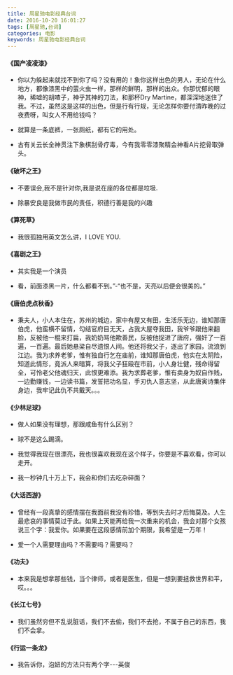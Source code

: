 ```yaml
---
title: 周星驰电影经典台词
date: 2016-10-20 16:01:27
tags: [周星驰,台词]
categories: 电影
keywords: 周星驰电影经典台词
---
```


#### 《国产凌凌漆》
* 你以为躲起来就找不到你了吗？没有用的！象你这样出色的男人，无论在什么地方，都像漆黑中的萤火虫一样，那样的鲜明，那样的出众。你那忧郁的眼神，稀嘘的胡喳子，神乎其神的刀法，和那杯Dry Martine，都深深地迷住了我。不过，虽然这是这样的出色，但是行有行规，无论怎样你要付清昨晚的过夜费呀，叫女人不用给钱吗？

* 就算是一条底裤，一张厕纸，都有它的用处。

* 古有关云长全神贯注下象棋刮骨疗毒，今有我零零漆聚精会神看A片挖骨取弹头。

<!-- more -->
#### 《破坏之王》
* 不要误会,我不是针对你,我是说在座的各位都是垃圾.

* 除暴安良是我做市民的责任，积德行善是我的兴趣

#### 《算死草》
* 我很孤独用英文怎么讲，I LOVE YOU.

#### 《喜剧之王》
* 其实我是一个演员

* 看，前面漆黑一片，什么都看不到。”-“也不是，天亮以后便会很美的。”

#### 《唐伯虎点秋香》
* 秉夫人，小人本住在，苏州的城边，家中有屋又有田，生活乐无边，谁知那唐伯虎，他蛮横不留情，勾结官府目无天，占我大屋夺我田，我爷爷跟他来翻脸，反被他一棍来打扁，我奶奶骂他欺善民，反被他捉进了唐府，强奸了一百遍，一百遍。最后她悬梁自尽遗恨人间。他还将我父子，逐出了家园，流浪到江边。我为求养老爹，惟有独自行乞在庙前，谁知那唐伯虎，他实在太阴险，知道此情形，竟派人来暗算，将我父子狂殴在市前，小人身壮健，残命得留全，可怜老父他魂归天，此恨更难添。我为求葬老爹，惟有卖身为奴自作贱，一边勤赚钱，一边读书篇，发誓把功名显，手刃仇人意志坚，从此唐寅诗集伴身边，我牢记此仇不共戴天。。。

#### 《少林足球》
* 做人如果没有理想，那跟咸鱼有什么区别？

* 球不是这么踢滴。

* 我觉得我现在很漂亮，我也很喜欢我现在这个样子，你要是不喜欢看，你可以走开。

* 我一秒钟几十万上下，我会和你们去吃杂碎面？

#### 《大话西游》
* 曾经有一段真挚的感情摆在我面前我没有珍惜，等到失去时才后悔莫及。人生最悲哀的事情莫过于此。如果上天能再给我一次重来的机会，我会对那个女孩说三个字：我爱你。如果要在这段感情前加个期限，我希望是一万年！

* 爱一个人需要理由吗？不需要吗？需要吗？


#### 《功夫》
* 本来我是想拿那些钱，当个律师，或者是医生，但是一想到要拯救世界和平，哎。。。

#### 《长江七号》
* 我们虽然穷但不乱说脏话，我们不去偷，我们不去抢，不属于自己的东西，我们不会拿。

#### 《行运一条龙》
* 我告诉你，泡妞的方法只有两个字---英俊
